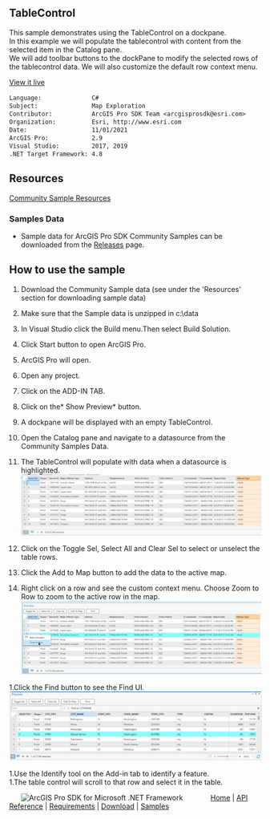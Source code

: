 ## TableControl

<!-- TODO: Write a brief abstract explaining this sample -->
This sample demonstrates using the TableControl on a dockpane.   
In this example we will populate the tablecontrol with content from the selected item in the Catalog pane.   
We will add toolbar buttons to the dockPane to modify the selected rows of the tablecontrol data. We will also customize the default row context menu.   
  


<a href="http://pro.arcgis.com/en/pro-app/sdk/" target="_blank">View it live</a>

<!-- TODO: Fill this section below with metadata about this sample-->
```
Language:              C#
Subject:               Map Exploration
Contributor:           ArcGIS Pro SDK Team <arcgisprosdk@esri.com>
Organization:          Esri, http://www.esri.com
Date:                  11/01/2021
ArcGIS Pro:            2.9
Visual Studio:         2017, 2019
.NET Target Framework: 4.8
```

## Resources

[Community Sample Resources](https://github.com/Esri/arcgis-pro-sdk-community-samples#resources)

### Samples Data

* Sample data for ArcGIS Pro SDK Community Samples can be downloaded from the [Releases](https://github.com/Esri/arcgis-pro-sdk-community-samples/releases) page.  

## How to use the sample
<!-- TODO: Explain how this sample can be used. To use images in this section, create the image file in your sample project's screenshots folder. Use relative url to link to this image using this syntax: ![My sample Image](FacePage/SampleImage.png) -->
1. Download the Community Sample data (see under the 'Resources' section for downloading sample data)  
1. Make sure that the Sample data is unzipped in c:\data  
1. In Visual Studio click the Build menu.Then select Build Solution.  
1. Click Start button to open ArcGIS Pro.  
1. ArcGIS Pro will open.    
1. Open any project.  
1. Click on the ADD-IN TAB.    
1. Click on the* Show Preview* button.     
1. A dockpane will be displayed with an empty TableControl.  
1. Open the Catalog pane and navigate to a datasource from the Community Samples Data.     
1. The TableControl will populate with data when a datasource is highlighted.  
![UI](screenshots/TableControl_1.png)   
  
1. Click on the Toggle Sel, Select All and Clear Sel to select or unselect the table rows.  
1. Click the Add to Map button to add the data to the active map.      
1. Right click on a row and see the custom context menu. Choose Zoom to Row to zoom to the active row in the map.   
![UI](screenshots/TableControl_ContextMenu.png)  
  
1.Click the Find button to see the Find UI.  
![UI](screenshots/tableControl_Find.png)    
  
1.Use the Identify tool on the Add-in tab to identify a feature.  
1.The table control will scroll to that row and select it in the table.  
  


<!-- End -->

&nbsp;&nbsp;&nbsp;&nbsp;&nbsp;&nbsp;<img src="https://esri.github.io/arcgis-pro-sdk/images/ArcGISPro.png"  alt="ArcGIS Pro SDK for Microsoft .NET Framework" height = "20" width = "20" align="top"  >
&nbsp;&nbsp;&nbsp;&nbsp;&nbsp;&nbsp;&nbsp;&nbsp;&nbsp;&nbsp;&nbsp;&nbsp;
[Home](https://github.com/Esri/arcgis-pro-sdk/wiki) | <a href="https://pro.arcgis.com/en/pro-app/latest/sdk/api-reference" target="_blank">API Reference</a> | [Requirements](https://github.com/Esri/arcgis-pro-sdk/wiki#requirements) | [Download](https://github.com/Esri/arcgis-pro-sdk/wiki#installing-arcgis-pro-sdk-for-net) | <a href="https://github.com/esri/arcgis-pro-sdk-community-samples" target="_blank">Samples</a>
